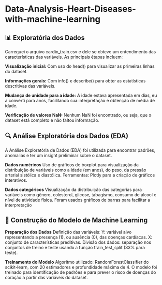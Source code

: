 # Data-Analysis-Heart-Diseases-with-machine-learning

## 📊 Exploratória dos Dados
Carreguei o arquivo cardio_train.csv e dele se obteve um entendimento das características das variáveis. As principais étapas incluem:

**Visualização inicial:** Com uso do head() para visualizar as primeiras linhas do dataset.

**Informações gerais:** Com info() e describe() para obter as estatísticas descritivas das variáveis.

**Mudança de unidade para a idade:** A idade estava apresentada em dias, eu a converti para anos, facilitando sua interpretação e obtenção de média de idade.

**Verificação de valores NaN:** Nenhum NaN foi encontrado, ou seja, que o dataset está completo e não faltou informação.

## 🔍 Análise Exploratória dos Dados (EDA)
A Análise Exploratória de Dados (EDA) foi utilizada para encontrar padrões, anomalias e ter um insight preliminar sobre o dataset.

**Dados numéricos**
Uso de gráficos de boxplot para visualização da distribuição de variáveis como a idade (em anos), do peso, da pressão arterial sistólica e diastólica. Ferramentas: Plotly para a criação de gráficos interativos.

**Dados categóricos**
Visualização da distribuição das categorias para variáveis como gênero, colesterol, glicose, tabagismo, consumo de álcool e nível de atividade física. Foram usados gráficos de barras para facilitar a interpretação 

## 🤖 Construção do Modelo de Machine Learning
**Preparação dos Dados**
Definição das variáveis:
Y: variável alvo representando a presença (1), ou ausência (0), das doenças cardíacas.
X: conjunto de características preditivas.
Divisão dos dados: separação nos conjuntos de treino e teste usando a função train_test_split (33% para teste).

**Treinamento do Modelo**
Algoritmo utilizado: RandomForestClassifier do scikit-learn, com 20 estimadores e profundidade máxima de 4. O modelo foi treinado para identificação de padrões e para prever o risco de doenças do coração a partir das variáveis do dataset. 
